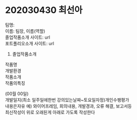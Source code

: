 # 202030430 최선아

팀명: <br/>
이름: 팀장, 이름(역할) <br/>
졸업작품소개 사이트: url <br/>
포트폴리오소개 사이트: url <br/>

1. 졸업작품소개 <br/>

작품명 <br/>
개발환경 <br/>
작품소개 <br/>
작품의특징 <br/>

(00월 00일) <br/>
개발일지(최소 일주일에한번 강의있는날짜~토요일자정)개인수팽평가 <br/>
내용은자유 예) 와이어프레임, 회의내용, 개발경과, 오류 해결, 보고서등 <br/>
최신작성이 위로 오래된게 아래로 가도록 작성한다 <br/>
